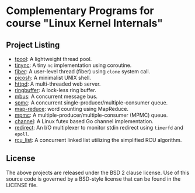 # Complementary Programs for course "Linux Kernel Internals"

## Project Listing
- [tpool](tpool/): A lightweight thread pool.
- [tinync](tinync/): A tiny `nc` implementation using coroutine.
- [fiber](fiber/): A user-level thread (fiber) using `clone` system call.
- [picosh](picosh/): A minimalist UNIX shell.
- [httpd](httpd/): A multi-threaded web server.
- [ringbuffer](ringbuffer/): A lock-less ring buffer.
- [mbus](mbus/): A concurrent message bus.
- [spmc](spmc/): A concurrent single-producer/multiple-consumer queue.
- [map-reduce](map-reduce/): word counting using MapReduce.
- [mpmc](mpmc/): A multiple-producer/multiple-consumer (MPMC) queue.
- [channel](channel/): A Linux futex based Go channel implementation.
- [redirect](redirect/): An I/O multiplexer to monitor stdin redirect using `timerfd` and `epoll`.
- [rcu\_list](rcu_list/): A concurrent linked list utilizing the simplified RCU algorithm.


## License

The above projects are released under the BSD 2 clause license.
Use of this source code is governed by a BSD-style license that can be found
in the LICENSE file.
